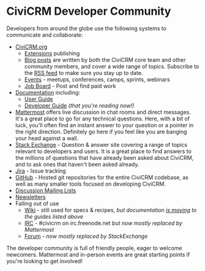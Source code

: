 # CiviCRM Developer Community

Developers from around the globe use the following systems to communicate and
collaborate:

-   [CiviCRM.org](https://civicrm.org)
    -   [Extensions](https://civicrm.org/extensions) publishing
    -   [Blog posts](https://civicrm.org/blog/) are written by both the CiviCRM core team and other community members, and cover a wide range of topics. Subscribe to the [RSS feed](https://civicrm.org/blog/feed) to make sure you stay up to date.
    -   [Events](https://civicrm.org/events) -
        meetups, conferences, camps, sprints, webinars
    -   [Job Board](https://civicrm.org/jobs) - Post and find paid work
-   [Documentation](https://civicrm.org/documentation) including:
    -   [User Guide](https://docs.civicrm.org/user/en/stable/)
    -   [Developer Guide](https://docs.civicrm.org/dev/en/master/)
        *(that you're reading now!)*
-   [Mattermost](https://chat.civicrm.org) offers live discussion in chat rooms and direct messages. It's a great place to go for any technical questions. Here, with a bit of luck, you'll often find an instant answer to your question or a pointer in the right direction. Definitely go here if you feel like you are banging your head against a wall.
-   [Stack Exchange](http://civicrm.stackexchange.com/) - Question & answer site covering a range of topics relevant to developers and users. It is a great place to find answers to the millions of questions that have already been asked about CiviCRM, and to ask ones that haven't been asked already.
-   [Jira](https://issues.civicrm.org/jira) - Issue tracking
-   [GitHub](https://github.com/civicrm) - Hosted git repositories for the entire CiviCRM codebase, as well as many smaller tools focused on developing CiviCRM.
-   [Discussion Mailing Lists](https://lists.civicrm.org/lists/)
-   [Newsletters](https://civicrm.org/civicrm/mailing/subscribe)
-   Falling out of use
    -   [Wiki] - still used for specs & recipes, *but documentation
        [is moving][migration] to the guides listed above*
    -   [IRC](http://irc.civicrm.org/) - #civicrm on irc.freenode.net
        *but now mostly replaced by Mattermost*
    -   [Forum](https://forum.civicrm.org/) - *now mostly replaced by
        StackExchange*

[wiki]: https://wiki.civicrm.org/confluence/display/CRMDOC/CiviCRM+Documentation
[migration]: https://wiki.civicrm.org/confluence/display/CRMDOC/Content+migration+from+wiki+to+Developer+Guide

The developer community is full of friendly people, eager to welcome newcomers.
Mattermost and in-person events are great starting points if you're looking to
get involved!

